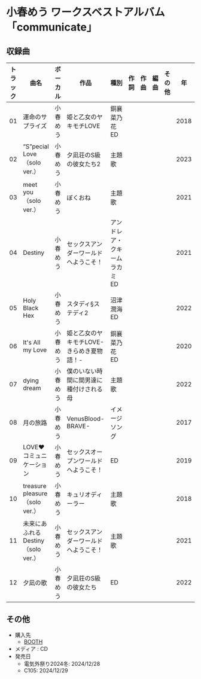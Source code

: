 # 小春めう ワークスベストアルバム「communicate」

## 収録曲

| トラック | 曲名 | ボーカル | 作品 | 種別 | 作詞 | 作曲 | 編曲 | その他 | 年 |
|---|---|---|---|---|---|---|---|---|---|
| 01 | 運命のサプライズ | 小春めう | 姫と乙女のヤキモチLOVE | 銅襄菜乃花ED |  |  |  |  | 2018 |
| 02 | “S”pecial Love（solo ver.） | 小春めう | 夕凪荘のS級の彼女たち2 | 主題歌 |  |  |  |  | 2023 |
| 03 | meet you（solo ver.） | 小春めう | ぼくおね | 主題歌 |  |  |  |  | 2021 |
| 04 | Destiny | 小春めう | セックスアンダーワールドへようこそ！ | アンドレア・クキームラカミED |  |  |  |  | 2021 |
| 05 | Holy Black Hex | 小春めう | スタディ§ステディ2 | 沼津潤海ED |  |  |  |  | 2022 |
| 06 | It's All my Love | 小春めう | 姫と乙女のヤキモチLOVE-きらめき夏物語！- | 銅襄菜乃花ED |  |  |  |  | 2020 |
| 07 | dying dream | 小春めう | 僕のいない時間に間男達に種付けされる母 | 主題歌 |  |  |  |  | 2022 |
| 08 | 月の旅路 | 小春めう | VenusBlood-BRAVE- | イメージソング |  |  |  |  | 2017 |
| 09 | LOVE❤コミュニケーション | 小春めう | セックスオープンワールドへようこそ！ | ED |  |  |  |  | 2019 |
| 10 | treasure pleasure（solo ver.） | 小春めう | キュリオディーラー | 主題歌 |  |  |  |  | 2018 |
| 11 | 未来にあふれるDestiny（solo ver.） | 小春めう | セックスアンダーワールドへようこそ！ | 主題歌 |  |  |  |  | 2021 |
| 12 | 夕凪の歌 | 小春めう | 夕凪荘のS級の彼女たち | ED |  |  |  |  | 2022 |

## その他

- 購入先
     - [BOOTH](https://madaranosora.booth.pm/items/6387101)
- メディア : CD
- 発売日
    - 電気外祭り2024冬: 2024/12/28
    - C105: 2024/12/29
